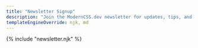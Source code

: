 ```yaml
---
title: "Newsletter Signup"
description: "Join the ModernCSS.dev newsletter for updates, tips, and resources!"
templateEngineOverride: njk, md
---
```


{% include "newsletter.njk" %}
